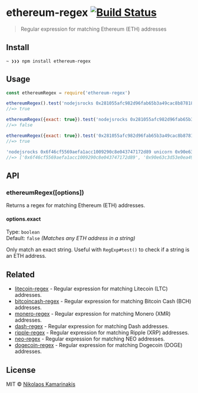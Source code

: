 # ethereum-regex [![Build Status](https://travis-ci.org/k4m4/ethereum-regex.svg?branch=master)](https://travis-ci.org/k4m4/ethereum-regex)

> Regular expression for matching Ethereum (ETH) addresses


## Install

```
~ ❯❯❯ npm install ethereum-regex
```


## Usage

```js
const ethereumRegex = require('ethereum-regex')

ethereumRegex().test('nodejsrocks 0x281055afc982d96fab65b3a49cac8b878184cb16')
//=> true

ethereumRegex({exact: true}).test('nodejsrocks 0x281055afc982d96fab65b3a49cac8b878184cb16 foo')
//=> false

ethereumRegex({exact: true}).test('0x281055afc982d96fab65b3a49cac8b878184cb16')
//=> true

'nodejsrocks 0x6f46cf5569aefa1acc1009290c8e043747172d89 unicorn 0x90e63c3d53e0ea496845b7a03ec7548b70014a91 rainbow'.match(ethereumRegex())
//=> ['0x6f46cf5569aefa1acc1009290c8e043747172d89', '0x90e63c3d53e0ea496845b7a03ec7548b70014a91']
```


## API

### ethereumRegex([options])

Returns a regex for matching Ethereum (ETH) addresses.

#### options.exact

Type: `boolean`<br>
Default: `false` *(Matches any ETH address in a string)*

Only match an exact string. Useful with `RegExp#test()` to check if a string is an ETH address.


## Related

- [litecoin-regex](https://github.com/k4m4/litecoin-regex) - Regular expression for matching Litecoin (LTC) addresses.
- [bitcoincash-regex](https://github.com/k4m4/bitcoincash-regex) - Regular expression for matching Bitcoin Cash (BCH) addresses.
- [monero-regex](https://github.com/k4m4/monero-regex) - Regular expression for matching Monero (XMR) addresses.
- [dash-regex](https://github.com/k4m4/dash-regex) - Regular expression for matching Dash addresses.
- [ripple-regex](https://github.com/k4m4/ripple-regex) - Regular expression for matching Ripple (XRP) addresses.
- [neo-regex](https://github.com/k4m4/neo-regex) - Regular expression for matching NEO addresses.
- [dogecoin-regex](https://github.com/k4m4/dogecoin-regex) - Regular expression for matching Dogecoin (DOGE) addresses.


## License

MIT © [Nikolaos Kamarinakis](https://nikolaskama.me)